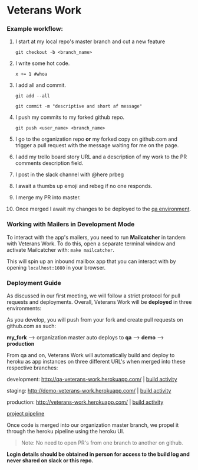 # Veterans Work
### Example workflow:
1. I start at my local repo's master branch and cut a new feature

    `git checkout -b <branch_name>`
2. I write some hot code.

    `x += 1 #whoa`
3. I add all and commit.

    `git add --all`

    `git commit -m "descriptive and short af message"`
4. I push my commits to my forked github repo.

    `git push <user_name> <branch_name>`
5. I go to the organization repo **or** my forked copy on github.com and trigger a pull request with the message waiting for me on the page.

6. I add my trello board story URL and a description of my work to the PR comments description field.

7. I post in the slack channel with @here prbeg <link to pull request>

8. I await a thumbs up emoji and rebeg if no one responds.

9. I merge my PR into master.

10. Once merged I await my changes to be deployed to the [qa environment](http://qa-veterans-work.herokuapp.com/).

### Working with Mailers in Development Mode
To interact with the app's mailers, you need to run **Mailcatcher** in tandem with Veterans Work. To do this, open a separate terminal window and activate Mailcatcher with: `make mailcatcher`.

This will spin up an inbound mailbox app that you can interact with by opening `localhost:1080` in your browser.

### Deployment Guide

As discussed in our first meeting, we will follow a strict protocol for pull requests and deployments. Overall, Veterans Work will be **deployed** in three environments:

As you develop, you will push from your fork and create pull requests on github.com as such:

**my_fork** --> organization master auto deploys to **qa** --> **demo** --> **production**

From qa and on, Veterans Work will automatically build and deploy to heroku as app instances on three different URL's when merged into these respective branches:

development: http://qa-veterans-work.herokuapp.com/ | [build activity](https://dashboard.heroku.com/apps/qa-veterans-work/activity)

staging: http://demo-veterans-work.herokuapp.com/ | [build activity](https://dashboard.heroku.com/apps/demo-veterans-work/activity)

production: http://veterans-work.herokuapp.com/ | [build activity](https://dashboard.heroku.com/apps/veterans-work/activity)

[project pipeline](https://dashboard.heroku.com/pipelines/59144ee6-73bf-4f9a-91ea-43da97e9108f)

Once code is merged into our organization master branch, we propel it through the heroku pipeline using the heroku UI.

>Note: No need to open PR's from one branch to another on github.

**Login details should be obtained in person for access to the build log and never shared on slack or this repo.**
